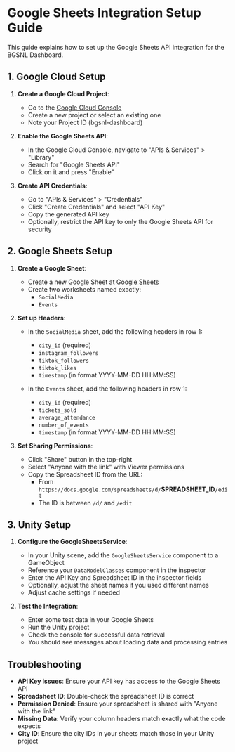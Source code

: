 # Google Sheets Integration Setup Guide

This guide explains how to set up the Google Sheets API integration for the BGSNL Dashboard.

## 1. Google Cloud Setup

1. **Create a Google Cloud Project**:
   - Go to the [Google Cloud Console](https://console.cloud.google.com/)
   - Create a new project or select an existing one
   - Note your Project ID (bgsnl-dashboard)

2. **Enable the Google Sheets API**:
   - In the Google Cloud Console, navigate to "APIs & Services" > "Library"
   - Search for "Google Sheets API"
   - Click on it and press "Enable"

3. **Create API Credentials**:
   - Go to "APIs & Services" > "Credentials"
   - Click "Create Credentials" and select "API Key"
   - Copy the generated API key
   - Optionally, restrict the API key to only the Google Sheets API for security

## 2. Google Sheets Setup

1. **Create a Google Sheet**:
   - Create a new Google Sheet at [Google Sheets](https://sheets.google.com/)
   - Create two worksheets named exactly:
     - `SocialMedia`
     - `Events`

2. **Set up Headers**:
   - In the `SocialMedia` sheet, add the following headers in row 1:
     - `city_id` (required)
     - `instagram_followers`
     - `tiktok_followers`
     - `tiktok_likes`
     - `timestamp` (in format YYYY-MM-DD HH:MM:SS)

   - In the `Events` sheet, add the following headers in row 1:
     - `city_id` (required)
     - `tickets_sold`
     - `average_attendance`
     - `number_of_events`
     - `timestamp` (in format YYYY-MM-DD HH:MM:SS)

3. **Set Sharing Permissions**:
   - Click "Share" button in the top-right
   - Select "Anyone with the link" with Viewer permissions
   - Copy the Spreadsheet ID from the URL:
     - From `https://docs.google.com/spreadsheets/d/`**SPREADSHEET_ID**`/edit`
     - The ID is between `/d/` and `/edit`

## 3. Unity Setup

1. **Configure the GoogleSheetsService**:
   - In your Unity scene, add the `GoogleSheetsService` component to a GameObject
   - Reference your `DataModelClasses` component in the inspector
   - Enter the API Key and Spreadsheet ID in the inspector fields
   - Optionally, adjust the sheet names if you used different names
   - Adjust cache settings if needed

2. **Test the Integration**:
   - Enter some test data in your Google Sheets
   - Run the Unity project
   - Check the console for successful data retrieval
   - You should see messages about loading data and processing entries

## Troubleshooting

- **API Key Issues**: Ensure your API key has access to the Google Sheets API
- **Spreadsheet ID**: Double-check the spreadsheet ID is correct
- **Permission Denied**: Ensure your spreadsheet is shared with "Anyone with the link"
- **Missing Data**: Verify your column headers match exactly what the code expects
- **City ID**: Ensure the city IDs in your sheets match those in your Unity project 